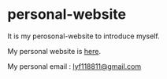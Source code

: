 # personal-website
It is my perosonal-website to introduce myself.

My personal website is [here](https://yifanli-website.herokuapp.com/).

My personal email : lyf118811@gmail.com
